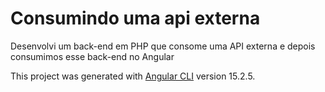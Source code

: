 # Consumindo uma api externa

 Desenvolvi um back-end em PHP que consome uma API externa e depois consumimos esse back-end no Angular
 
 This project was generated with [Angular CLI](https://github.com/angular/angular-cli) version 15.2.5.
